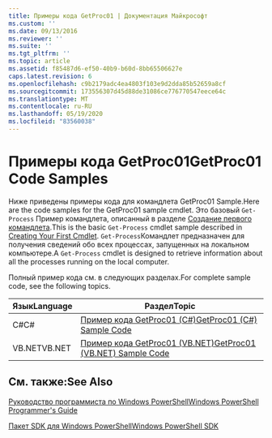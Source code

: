 ```yaml
---
title: Примеры кода GetProc01 | Документация Майкрософт
ms.custom: ''
ms.date: 09/13/2016
ms.reviewer: ''
ms.suite: ''
ms.tgt_pltfrm: ''
ms.topic: article
ms.assetid: f85487d6-ef50-40b9-b60d-8bb65506627e
caps.latest.revision: 6
ms.openlocfilehash: c9b2179adc4ea4803f103e9d2dda85b52659a8cf
ms.sourcegitcommit: 173556307d45d88de31086ce776770547eece64c
ms.translationtype: MT
ms.contentlocale: ru-RU
ms.lasthandoff: 05/19/2020
ms.locfileid: "83560038"
---
```

# <a name="getproc01-code-samples"></a><span data-ttu-id="f4a9e-102">Примеры кода GetProc01</span><span class="sxs-lookup"><span data-stu-id="f4a9e-102">GetProc01 Code Samples</span></span>

<span data-ttu-id="f4a9e-103">Ниже приведены примеры кода для командлета GetProc01 Sample.</span><span class="sxs-lookup"><span data-stu-id="f4a9e-103">Here are the code samples for the GetProc01 sample cmdlet.</span></span> <span data-ttu-id="f4a9e-104">Это базовый `Get-Process` Пример командлета, описанный в разделе [Создание первого командлета](../cmdlet/creating-a-cmdlet-without-parameters.md).</span><span class="sxs-lookup"><span data-stu-id="f4a9e-104">This is the basic `Get-Process` cmdlet sample described in [Creating Your First Cmdlet](../cmdlet/creating-a-cmdlet-without-parameters.md).</span></span> <span data-ttu-id="f4a9e-105">`Get-Process`Командлет предназначен для получения сведений обо всех процессах, запущенных на локальном компьютере.</span><span class="sxs-lookup"><span data-stu-id="f4a9e-105">A `Get-Process` cmdlet is designed to retrieve information about all the processes running on the local computer.</span></span>

<span data-ttu-id="f4a9e-106">Полный пример кода см. в следующих разделах.</span><span class="sxs-lookup"><span data-stu-id="f4a9e-106">For complete sample code, see the following topics.</span></span>

|<span data-ttu-id="f4a9e-107">Язык</span><span class="sxs-lookup"><span data-stu-id="f4a9e-107">Language</span></span>|<span data-ttu-id="f4a9e-108">Раздел</span><span class="sxs-lookup"><span data-stu-id="f4a9e-108">Topic</span></span>|
|--------------|-----------|
|<span data-ttu-id="f4a9e-109">C#</span><span class="sxs-lookup"><span data-stu-id="f4a9e-109">C#</span></span>|[<span data-ttu-id="f4a9e-110">Пример кода GetProc01 (C#)</span><span class="sxs-lookup"><span data-stu-id="f4a9e-110">GetProc01 (C#) Sample Code</span></span>](./getproc01-csharp-sample-code.md)|
|<span data-ttu-id="f4a9e-111">VB.NET</span><span class="sxs-lookup"><span data-stu-id="f4a9e-111">VB.NET</span></span>|[<span data-ttu-id="f4a9e-112">Пример кода GetProc01 (VB.NET)</span><span class="sxs-lookup"><span data-stu-id="f4a9e-112">GetProc01 (VB.NET) Sample Code</span></span>](./getproc01-vb-net-sample-code.md)|

## <a name="see-also"></a><span data-ttu-id="f4a9e-113">См. также:</span><span class="sxs-lookup"><span data-stu-id="f4a9e-113">See Also</span></span>

[<span data-ttu-id="f4a9e-114">Руководство программиста по Windows PowerShell</span><span class="sxs-lookup"><span data-stu-id="f4a9e-114">Windows PowerShell Programmer's Guide</span></span>](./windows-powershell-programmer-s-guide.md)

[<span data-ttu-id="f4a9e-115">Пакет SDK для Windows PowerShell</span><span class="sxs-lookup"><span data-stu-id="f4a9e-115">Windows PowerShell SDK</span></span>](../windows-powershell-reference.md)
